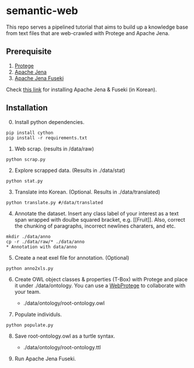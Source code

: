 # semantic-web
This repo serves a pipelined tutorial that aims to build up a knowledge base from text files that are web-crawled with Protege and Apache Jena.

## Prerequisite
1. [Protege](https://protege.stanford.edu/)
2. [Apache Jena](https://jena.apache.org/download/index.cgi)
3. [Apache Jena Fuseki](https://jena.apache.org/download/index.cgi)

Check [this link](https://www.youtube.com/watch?reload=9&v=8F3TWJvgmBU) for installing Apache Jena & Fuseki (in Korean).

## Installation

0. Install python dependencies.
```
pip install cython
pip install -r requirements.txt
```
1. Web scrap. (results in /data/raw)
```
python scrap.py
```
2. Explore scrapped data. (Results in ./data/stat)
```
python stat.py
```
3. Translate into Korean. (Optional. Results in ./data/translated)
```
python translate.py #/data/translated
```
4. Annotate the dataset. Insert any class label of your interest as a text span wrapped with doulbe squared bracket, e.g. [[Fruit]]. Also, correct the chunking of paragraphs, incorrect newlines charaters, and etc.
```
mkdir ./data/anno
cp -r ./data/raw/* ./data/anno
* Annotation with data/anno
```
5. Create a neat exel file for annotation. (Optional)
```
python anno2xls.py
```

6. Create OWL object classes & properties (T-Box) with Protege and place it under ./data/ontology. You can  use a [WebProtege](https://webprotege.stanford.edu/) to collaborate with your team.

    * ./data/ontology/root-ontology.owl

7. Populate individuls.
```
python populate.py
```
8. Save root-ontology.owl as a turtle syntax.

    * ./data/ontology/root-ontology.ttl

9. Run Apache Jena Fuseki.